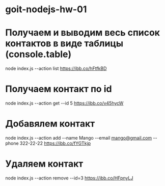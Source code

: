 # goit-nodejs-hw-01
# Получаем и выводим весь список контактов в виде таблицы (console.table)
node index.js --action list
https://ibb.co/hFtfkBD

#  Получаем контакт по id
node index.js --action get --id 5
https://ibb.co/v45hycW 

# Добавялем контакт
node index.js --action add --name Mango --email mango@gmail.com --phone 322-22-22
https://ibb.co/fYGTkjp

# Удаляем контакт
node index.js --action remove --id=3
https://ibb.co/HFpnyLJ

